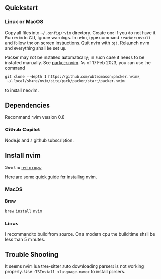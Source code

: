## Quickstart

### Linux or MacOS 
Copy all files into `~/.config/nvim` directory. Create one if you do not have it. Run `nvim` in CLI, ignore warnings. In nvim, type command `:PackerInstall` and follow the on screen instructions. Quit nvim with `:q!`. Relaunch nvim and everything shall be set up.

Packer may not be installed automatically; in such case it needs to be installed manually. See [parkcer.nvim](https://github.com/wbthomason/packer.nvim). As of 17 Feb 2023, you can use the command 
```shell
git clone --depth 1 https://github.com/wbthomason/packer.nvim\
 ~/.local/share/nvim/site/pack/packer/start/packer.nvim 
 ``` 
to install neovim.

## Dependencies 

Recommand nvim version 0.8

### Github Copilot

Node.js and a github subscription.

## Install nvim
See the [nvim repo](https://github.com/neovim/neovim)

Here are some quick guide for installing nvim.

### MacOS

#### Brew

`brew install nvim` 

### Linux

I recommand to build from source. On a modern cpu the build time shall be less than 5 minutes. 

## Trouble Shooting

It seems nvim lua tree-sitter auto downloading parsers is not working properly. Use `:TSInstall <language-name>` to install parsers.
